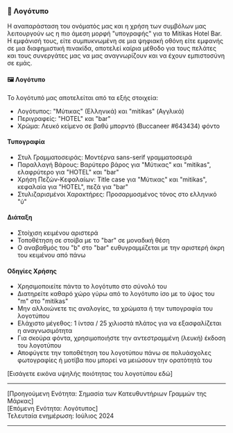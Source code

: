 ### 🔖 Λογότυπο

Η αναπαράσταση του ονόματός μας και η χρήση των συμβόλων μας λειτουργούν ως η πιο άμεση μορφή "υπογραφής" για το Mitikas Hotel Bar. Η εμφάνισή τους, είτε συμπυκνωμένη σε μια ψηφιακή οθόνη είτε εμφανής σε μια διαφημιστική πινακίδα, αποτελεί καίρια μέθοδο για τους πελάτες και τους συνεργάτες μας να μας αναγνωρίζουν και να έχουν εμπιστοσύνη σε εμάς.

#### 🖼️ Λογότυπο

Το λογότυπό μας αποτελείται από τα εξής στοιχεία:

- Λογότυπος: "Μύτικας" (Ελληνικά) και "mitikas" (Αγγλικά)
- Περιγραφείς: "HOTEL" και "bar"
- Χρώμα: Λευκό κείμενο σε βαθύ μπορντό (Buccaneer #643434) φόντο

#### Τυπογραφία
- Στυλ Γραμματοσειράς: Μοντέρνα sans-serif γραμματοσειρά
- Παραλλαγή Βάρους: Βαρύτερο βάρος για "Μύτικας" και "mitikas", ελαφρύτερο για "HOTEL" και "bar"
- Χρήση Πεζών-Κεφαλαίων: Title case για "Μύτικας" και "mitikas", κεφαλαία για "HOTEL", πεζά για "bar"
- Στυλιζαρισμένοι Χαρακτήρες: Προσαρμοσμένος τόνος στο ελληνικό "ύ"

#### Διάταξη
- Στοίχιση κειμένου αριστερά
- Τοποθέτηση σε στοίβα με το "bar" σε μοναδική θέση
- Ο αναβαθμός του "b" στο "bar" ευθυγραμμίζεται με την αριστερή άκρη του κειμένου από πάνω

#### Οδηγίες Χρήσης
- Χρησιμοποιείτε πάντα το λογότυπο στο σύνολό του
- Διατηρείτε καθαρό χώρο γύρω από το λογότυπο ίσο με το ύψος του "m" στο "mitikas"
- Μην αλλοιώνετε τις αναλογίες, τα χρώματα ή την τυπογραφία του λογοτύπου
- Ελάχιστο μέγεθος: 1 ίντσα / 25 χιλιοστά πλάτος για να εξασφαλίζεται η αναγνωσιμότητα
- Για σκούρα φόντα, χρησιμοποιήστε την αντεστραμμένη (λευκή) έκδοση του λογοτύπου
- Αποφύγετε την τοποθέτηση του λογοτύπου πάνω σε πολυάσχολες φωτογραφίες ή μοτίβα που μπορεί να μειώσουν την ορατότητά του

[Εισάγετε εικόνα υψηλής ποιότητας του λογοτύπου εδώ]

---

[Προηγούμενη Ενότητα: Σημασία των Κατευθυντήριων Γραμμών της Μάρκας]  
[Επόμενη Ενότητα: Λογότυπος]  
Τελευταία ενημέρωση: Ιούλιος 2024

---